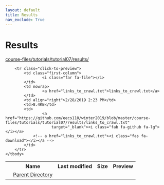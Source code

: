 ```yaml
---
layout: default
title: Results
nav_exclude: True
---
```


# Results

[course-files/tutorials/tutorial07/results/](.)

<table class="tbl-files">
    <tbody>
        <tr>
            <th valign="top"></th>
            <th>Name</th>
            <th>Last modified</th>
            <th>Size</th>
            <th>Preview</th>
        </tr>
        <tr>
            <td valign="top">
                <i class="fa fa-folder-open"></i>
            </td>
            <td><a href="../">Parent Directory</a></td>
            <td>&nbsp;</td>
            <td>&nbsp;</td>
            <td>&nbsp;</td>
        </tr>

        <tr class="click-to-preview">
            <td class="first-column">
                    <i class="far fa-file"></i>
            </td>
            <td nowrap>
                    <a href="links_to_crawl.txt">links_to_crawl.txt</a>
            </td>
            <td align="right">2/28/2019 2:23 PM</td>
            <td>8.4KB</td>
            <td>
                    <a href="https://github.com/eecs110/winter2019/blob/master/course-files/tutorials/tutorial07/results/links_to_crawl.txt" 
                        target="_blank"><i class="fab fa-github fa-lg"></i></a>
                <!-- a href="links_to_crawl.txt"><i class="fas fa-download"></i></a -->
            </td>
        </tr>
    </tbody>
</table>


